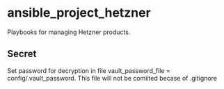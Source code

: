 # ansible_project_hetzner
Playbooks for managing Hetzner products.

## Secret
Set password for decryption in file vault_password_file	= config/.vault_password.
This file will not be comiited becase of .gitignore
